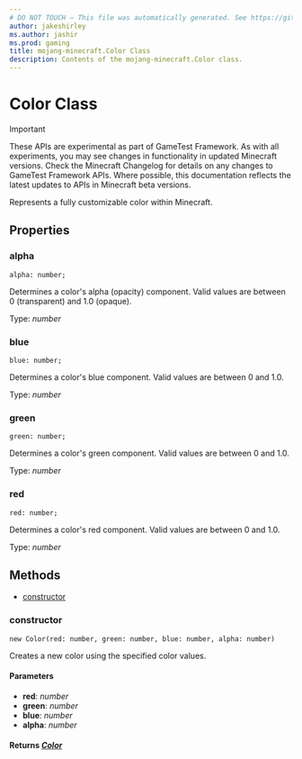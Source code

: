 ```yaml
---
# DO NOT TOUCH — This file was automatically generated. See https://github.com/Mojang/MinecraftScriptingApiDocsGenerator to modify descriptions, examples, etc.
author: jakeshirley
ms.author: jashir
ms.prod: gaming
title: mojang-minecraft.Color Class
description: Contents of the mojang-minecraft.Color class.
---
```

# Color Class
>[!IMPORTANT]
>These APIs are experimental as part of GameTest Framework. As with all experiments, you may see changes in functionality in updated Minecraft versions. Check the Minecraft Changelog for details on any changes to GameTest Framework APIs. Where possible, this documentation reflects the latest updates to APIs in Minecraft beta versions.

Represents a fully customizable color within Minecraft.

## Properties
### **alpha**
`alpha: number;`

Determines a color's alpha (opacity) component. Valid values are between 0 (transparent) and 1.0 (opaque).

Type: *number*


### **blue**
`blue: number;`

Determines a color's blue component. Valid values are between 0 and 1.0.

Type: *number*


### **green**
`green: number;`

Determines a color's green component. Valid values are between 0 and 1.0.

Type: *number*


### **red**
`red: number;`

Determines a color's red component. Valid values are between 0 and 1.0.

Type: *number*



## Methods
- [constructor](#constructor)
  
### **constructor**
`
new Color(red: number, green: number, blue: number, alpha: number)
`

Creates a new color using the specified color values.
#### **Parameters**
- **red**: *number*
- **green**: *number*
- **blue**: *number*
- **alpha**: *number*

#### **Returns** [*Color*](Color.md)


